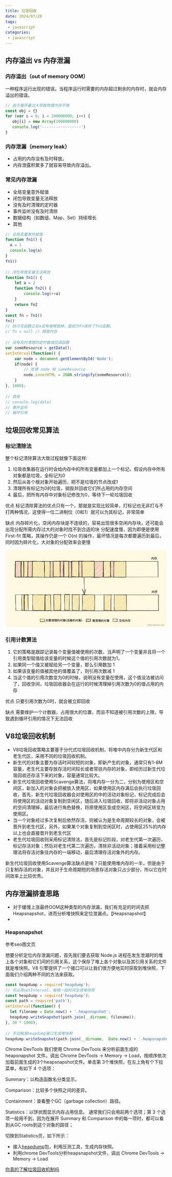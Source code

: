 ```yaml
---
title: 垃圾回收
date: 2024/07/28
tags:
 - javascript
categories:
 - javascript
---
```


## 内存溢出 vs 内存泄漏

### 内存溢出（out of memory OOM）

一种程序运行出现的错误。当程序运行时需要的内存超过剩余的内存时，就会内存溢出的错误。

```js
// 由于循环量过大导致物理内存不够
const obj = {}
for (var i = 0; i < 100000000; i++) {
   obj[i] = new Array(100000000)
   console.log('-----------------')
}
```

### 内存泄漏（memory leak）

- 占用的内存没有及时释放。
- 内存泄露积累多了就容易导致内存溢出。

### 常见内存泄漏

- 全局变量意外赋值
- 闭包导致变量无法释放
- 没有及时清理的定时器
- 事件监听没有及时清除
- 数据结构（如数组、Map、Set）持续增长
- 其他

```js
// 全局变量意外赋值
function fn1() {
  a = 1
  console.log(a)
}
fn1()

// 闭包导致变量无法释放
function fn1() {
    let a = 2
    function fn2() {
        console.log(++a)
    }
    return fn2
}
const fn = fn1()
fn()
// 执行完函数之后a没有被释放掉，是因为fn保存了fn1函数。
// fn = null // 释放内存

// 没有及时清理的定时器或回调函数
var someResource = getData();
setInterval(function() {
    var node = document.getElementById('Node');
    if(node) {
        // 处理 node 和 someResource
        node.innerHTML = JSON.stringify(someResource));
    }
}, 1000);

// 其他
// console.log(data)
// 事件监听
// 循环引用
```

## 垃圾回收常见算法

### 标记清除法

整个标记清除算法大致过程就像下面这样:

1. 垃圾收集器在运行时会给内存中的所有变量都加上一个标记，假设内存中所有对象都是垃圾，全标记为0
2. 然后从各个根对象开始遍历，把不是垃圾的节点改成1
3. 清理所有标记为0的垃圾，销毁并回收它们所占用的内存空间
4. 最后，把所有内存中对象标记修改为0，等待下一轮垃圾回收

优点
标记清除算法的优点只有一个，那就是实现比较简单，打标记也无非打与不打两种情况，这使得一位二进制位（0和1）就可以为其标记，非常简单

缺点
内存碎片化，空闲内存块是不连续的，容易出现很多空闲内存块，还可能会出现分配所需内存过大的对象时找不到合适的块
分配速度慢，因为即便是使用 First-fit 策略，其操作仍是一个 O(n) 的操作，最坏情况是每次都要遍历到最后，同时因为碎片化，大对象的分配效率会更慢

![标记清除法](./assets/garbage/mark.png '标记清除法')

### 引用计数算法

1. 它的策略是跟踪记录每个变量值被使用的次数，当声明了一个变量并且将一个引用类型赋值给该变量的时候这个值的引用次数就为1，
2. 如果同一个值又被赋给另一个变量，那么引用数加 1
3. 如果该变量的值被其他的值覆盖了，则引用次数减 1
4. 当这个值的引用次数变为0的时候，说明没有变量在使用，这个值没法被访问了，回收空间，垃圾回收器会在运行的时候清理掉引用次数为0的值占用的内存

优点
只要引用次数为0时，就会被立即回收

缺点
需要维护一个计数器，占用很大的位置，而且不知道被引用次数的上限，导致遇到循环引用的情况下无法回收

## V8垃圾回收机制

- V8垃圾回收策略主要基于分代式垃圾回收机制，将堆中内存分为新生代区和老生代区，采用不同的垃圾回收机制。
- 新生代的对象主要为存活时间较短的对象，即新产生的对象，通常只有1-8M容量，老生代主要存放存活时间较长或者常驻内存的对象，即经历过新生代垃圾回收还存活下来的对象，容量通常比较大。
- 新生代垃圾回收使用Scavenge算法，将堆内存一分为二，分别为使用区和空间区，新加入的对象会把被放入使用区，如果使用区内存满后会执行垃圾回收，首先，新生代垃圾回收器会对使用区的中的活动对象标记，标记完成后会将使用区的活动对象复制到空闲区，随后进入垃圾回收，即将非活动对象占用的空间清理掉，最后进行角色替换，将原使用区变成空闲区，将空闲区转变为使用区。
- 当一个对象经过多次复制后依然存活，则被认为是生命周期较长的对象，会被晋升到老生代区，另外，如果某个对象复制到空闲区时，占使用区25%的内存以上也会直接晋升到老生代区
- 老生代垃圾回收则采用标记清除法，首先是标记阶段，对老生代第一次遍历，标记存活对象；然后对老生代第二次遍历，清除非活动对象；接着采用标记整理法将存活对象往内存的一端移动，最后清理存活对象外的内存。

新生代垃圾回收使用Scavenge算法缺点是啥？只能使用堆内存的一半，但是由于只复制存活的对象，并且对于生命周期短的场景存活对象只占少部分，所以它在时间效率上比较优秀。

## 内存泄漏排查思路

- 对于缓慢上涨最终OOM这种类型的内存泄漏，我们有充足的时间去抓Heapsnapshot，进而分析堆快照来定位泄漏点。【Heapsnapshot】
- 

### Heapsnapshot



参考seo图文页

想要分析定位内存泄漏问题，首先我们要去获取 Node.js 进程在发生泄漏时的堆上各个对象和它们间的引用关系，这个保存了堆上各个对象以及其引用关系的文件就是堆快照。V8 引擎提供了一个接口可以让我们很方便地实时获取到堆快照，下面我们介绍两种不同的方法来获取。

```js
const heapdump = require('heapdump');
// 可以用setInterval，每隔一段时间生成堆快照
const heapdump = require('heapdump');
const path = require('path');
setInterval(function() {
  let filename = Date.now() + '.heapsnapshot';
  heapdump.writeSnapshot(path.join(__dirname, filename));
}, 30 * 1000);

// 手动触发heapdump接口生成堆快照
heapdump.writeSnapshot(path.join(__dirname,  Date.now() + '.heapsnapshot'));
```

Chrome DevTools
我们使用 Chrome DevTools 来分析前面生成的 heapsnapshot 文件。调出 Chrome DevTools -> Memory -> Load，按顺序依次加载前面生成的3个heapsnapshot文件。单击第 3个堆快照，在左上角有个下拉菜单，有如下 4 个选项：

Summary：以构造函数名分类显示。

Comparison：比较多个快照之间的差异。

Containment：查看整个GC（garbage collection）路径。

Statistics：以饼状图显示内存占用信息。
通常我们只会用前两个选项；第 3 个选项一般用不到，因为在展开 Summary 和 Comparison 中的每一项时，都可以看到从GC roots到这个对象的路径；

切换到Statistics页，如下所示：


- 接入[heapdump](https://www.npmjs.com/package/heapdump)包，利用压测工具，生成内存快照。
- 利用chrome DevTools分析heapsnapshot文件，调出 Chrome DevTools -> Memory -> Load

[你真的了解垃圾回收机制吗](https://juejin.cn/post/6981588276356317214)